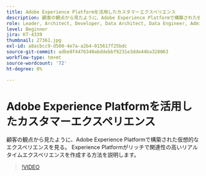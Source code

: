 ```yaml
---
title: Adobe Experience Platformを活用したカスタマーエクスペリエンス
description: 顧客の観点から見たように、Adobe Experience Platformで構築された仮想的なエクスペリエンスを見る。 Experience Platformがリッチで関連性の高いリアルタイムエクスペリエンスを作成する方法を説明します。
role: Leader, Architect, Developer, Data Architect, Data Engineer, Admin, User
level: Beginner
jira: KT-4339
thumbnail: 27361.jpg
exl-id: a8acbcc9-d500-4e7a-a2b4-015617f25bdc
source-git-commit: adbe8f4476340abddebbf9231e3dde44ba328063
workflow-type: tm+mt
source-wordcount: '72'
ht-degree: 0%

---
```


# Adobe Experience Platformを活用したカスタマーエクスペリエンス

顧客の観点から見たように、Adobe Experience Platformで構築された仮想的なエクスペリエンスを見る。 Experience Platformがリッチで関連性の高いリアルタイムエクスペリエンスを作成する方法を説明します。

>[!VIDEO](https://video.tv.adobe.com/v/27361?quality=12&learn=on)

